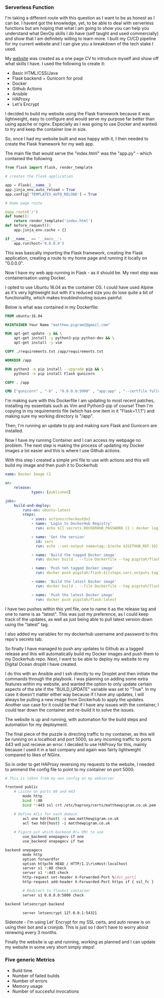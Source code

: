 ### Serverless Function

I'm taking a different route with this question as I want to be as honest as I can be. I havent got the knowledge, yet, to be able to deal with serverless functions but am hoping that what I am going to show you can help you understand what DevOp skills I do have (self taught and used commercially) and show that I am definitely willing to learn more. I built my CI/CD pipeline for my current website and I can give you a breakdown of the tech stake I used.

My [website](https://matthewpigram.co.uk) was created as a one page CV to introduce myself and show off what skills I have. I used the following to create it:

- Basic HTML/CSS/Java
- Flask backend + Gunicorn for prod
- Docker
- Github Actions
- Ansible
- HAProxy
- Let's Encrypt

I decided to build my website using the Flask framework because it was lightweight, easy to configure and would serve my purpose far better than using apache or nginx. Especially as I was going to use Docker and wanted to try and keep the container low in size.

So, once I had my website built and was happy with it, I then needed to create the Flask framework for my web app.

The main file that would serve the "index.html" was the "app.py" - which contained the following

``` python
from flask import Flask, render_template

# creates the flask application

app = Flask(__name__)
app.jinja_env.auto_reload = True
app.config['TEMPLATES_AUTO_RELOAD'] = True

# Home page route

@app.route('/')
def home():
    return render_template('index.html')
def before_request():
    app.jinja_env.cache = {}

if __name__ == '__main__':
    app.run(host='0.0.0.0')
```

This was basically importing the Flask framework, creating the Flask application, creating a route to my home page and running it locally on "0.0.0.0".

Now I have my web app running in Flask - as it should be. My next step was containerisation using Docker.

I opted to use Ubuntu 16.04 as the container OS. I could have used Alpine as it's very lightweight but with it's reduced size you do lose quite a bit of functionaility, which makes troubleshooting issues painful.

Below is what was contained in my Dockerfile:

``` Dockerfile
FROM ubuntu:16.04

MAINTAINER Your Name "matthew.pigram2@gmail.com"

RUN apt-get update -y && \
    apt-get install -y python3-pip python-dev && \
    apt-get install -y vim

COPY ./requirements.txt /app/requirements.txt

WORKDIR /app

RUN python3 -m pip install --upgrade pip && \
    python3 -m pip install Flask gunicorn

COPY . /app

CMD ["gunicorn" , "-b" , "0.0.0.0:5000" , "app:app" , "--certfile fullchain.pem" , "--keyfile privkey.pem"]It
```

I'm making sure with this Dockerfile I am updating to most recent patches, installing my essentials such as Vim and Python3-pip of course! Then I'm copying in my requirements file (which has one item in it "Flask=1.1.1") and making sure my working directory is "/app".

Then, I'm running an update to pip and making sure Flask and Gunicorn are installed.

Now I have my running Container and I can access my webpage no problem. The next step is making the process of updating my Docker images a lot easier and this is where I use Github actions.

With this step I created a simple yml file to use with actions and this will build my image and then push it to Dockerhub

``` yml
name: Docker Image CI 

on:
    release:
            types: [published]

jobs:
    build-and-deploy:
        runs-on: ubuntu-latest
        steps:
            - uses: actions/checkout@v2
            - name: 'Login to DockerHub Registry'
              run: echo ${{ secrets.DOCKERHUB_PASSWORD }} | docker login -u ${{ secrets.DOCKERHUB_USERNAME }} --password-stdin

            - name: 'Get the version'
              id: vars
              run: echo ::set-output name=tag::$(echo ${GITHUB_REF:10})

            - name: 'Build the tagged Docker image'
              run: docker build . --file Dockerfile --tag pigstah/flask:${{steps.vars.outputs.tag}}

            - name: 'Push teh tagged Docker image'
              run: docker push pigstah/flask:${{steps.vars.outputs.tag}}

            - name: 'Build the latest Docker image'
              run: docker build . --file Dockerfile --tag pigstah/flask:latest

            - name: 'Push the latest Docker image'
              run: docker push pigstah/flask:latest
```

I have two pushes within this yml file, one to name it as the release tag and one to name is as "latest". This was just my preference, as I could keep track of the updates, as well as just being able to pull latest version down using the "latest" tag.

I also added my variables for my dockerhub username and password to this repo's secrets tab.

So finally I have managed to push any updates to Github as a tagged release and this will automatically build my Docker images and push them to my Dockerhub repo. Next, I want to be able to deploy my website to my Digital Ocean droplit I have created.

I do this with an Ansible and I ssh directly to my Droplet and then initiate the commands through the playbook. I was planning on adding some extra features within my website, and wanted the option to only update certain aspects of the site if the "BUILD_UPDATE" variable was set to "True". In my case it doesn't matter either way because if I have any updates, I will always be pulling a new image from Dockerhub to apply the updates. Another use case for it could be that if I have any issues with the container, I could tear down the container and re-build it to solve the issues.

The website is up and running, with automation for the build steps and automation for my deployment.

The final piece of the puzzle is directing traffic to my container, as this will be running on a localhost and port 5000, so any incoming traffic to ports 443 will just recieve an error. I decided to use HAProxy for this, mainly because I used it in a last company and again was fairly lightweight compared to likes of NGinx.

So in order to get HAProxy reversing my requests to the website, I needed to ammend the config file to point to my container on port 5000.

```Bash
# This is taken from my own config on my webserver

frontend public
    # Listen on ports 80 and 443
        mode http
        bind *:80
        bind *:443 ssl crt /etc/haproxy/certs/matthewpigram.co.uk.pem 

    # Define ACLs for each domain
        acl one hdr(host) -i www.matthewpigram.co.uk
        acl two hdr(host) -i matthewpigram.co.uk
       
    # Figure out which backend 0(= VM) to use
        use_backend onepagecv if one
        use_backend onepagecv if two

backend onepagecv
        mode http
        option forwardfor
        option httpchk HEAD / HTTP/1.1\r\nHost:localhost
        server s1 *:80 check
        server s1 *:443 check
        http-request set-header X-Forwarded-Port %[dst_port]
        http-request add-header X-Forwarded-Port https if { ssl_fc }

        # Redirect to flaskv1 container
        server s1 0.0.0.0:5000 check

backend letsencrypt-backend

        server letsencrypt 127.0.0.1:54321
```

Sidenote - I'm using Let' Encrypt for my SSL certs, and auto renew is on using their bot and a cronjob. This is just so I don't have to worry about renewing every 3 months.

Finally the website is up and running, working as planned and I can update my website in some very short simply steps!

### Five generic Metrics

- Build time
- Number of failed builds
- Number of errors
- Memory usage
- Number of succesful invocations
